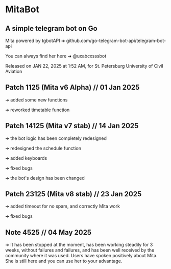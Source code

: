 # MitaBot
## A simple telegram bot on Go

Mita powered by tgbotAPI ➜ github.com/go-telegram-bot-api/telegram-bot-api 

You can always find her here ➜ @uxabcxsssbot

Released on JAN 22, 2025 at 1:52 AM, for St. Petersburg University of Civil Aviation

## Patch 1125 (Mita v6 Alpha) // 01 Jan 2025

 ➜  added some new functions
 
 ➜  reworked timetable function

## Patch 14125 (Mita v7 stab) // 14 Jan 2025

 ➜  the bot logic has been completely redesigned
 
 ➜  redesigned the schedule function
 
 ➜  added keyboards
 
 ➜  fixed bugs 
 
 ➜  the bot's design has been changed

 ## Patch 23125 (Mita v8 stab) // 23 Jan 2025

 ➜ added timeout for no spam, and correctly Mita work

 ➜ fixed bugs

 ## Note 4525 // 04 May 2025

 ➜ It has been stopped at the moment, has been working steadily for 3 weeks, without failures and failures, and has been well received by the community where it was used.
Users have spoken positively about Mita. She is still here and you can use her to your advantage.


   

